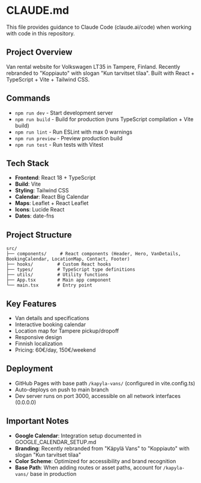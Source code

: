 # CLAUDE.md

This file provides guidance to Claude Code (claude.ai/code) when working with code in this repository.

## Project Overview
Van rental website for Volkswagen LT35 in Tampere, Finland. Recently rebranded to "Koppiauto" with slogan "Kun tarvitset tilaa". Built with React + TypeScript + Vite + Tailwind CSS.

## Commands
- `npm run dev` - Start development server
- `npm run build` - Build for production (runs TypeScript compilation + Vite build)
- `npm run lint` - Run ESLint with max 0 warnings
- `npm run preview` - Preview production build
- `npm run test` - Run tests with Vitest

## Tech Stack
- **Frontend**: React 18 + TypeScript
- **Build**: Vite
- **Styling**: Tailwind CSS
- **Calendar**: React Big Calendar
- **Maps**: Leaflet + React Leaflet
- **Icons**: Lucide React
- **Dates**: date-fns

## Project Structure
```
src/
├── components/     # React components (Header, Hero, VanDetails, BookingCalendar, LocationMap, Contact, Footer)
├── hooks/         # Custom React hooks
├── types/         # TypeScript type definitions
├── utils/         # Utility functions
├── App.tsx        # Main app component
└── main.tsx       # Entry point
```

## Key Features
- Van details and specifications
- Interactive booking calendar
- Location map for Tampere pickup/dropoff
- Responsive design
- Finnish localization
- Pricing: 60€/day, 150€/weekend

## Deployment
- GitHub Pages with base path `/kapyla-vans/` (configured in vite.config.ts)
- Auto-deploys on push to main branch
- Dev server runs on port 3000, accessible on all network interfaces (0.0.0.0)

## Important Notes
- **Google Calendar**: Integration setup documented in GOOGLE_CALENDAR_SETUP.md
- **Branding**: Recently rebranded from "Käpylä Vans" to "Koppiauto" with slogan "Kun tarvitset tilaa"
- **Color Scheme**: Optimized for accessibility and brand recognition
- **Base Path**: When adding routes or asset paths, account for `/kapyla-vans/` base in production